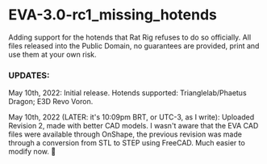 # EVA-3.0-rc1_missing_hotends
Adding support for the hotends that Rat Rig refuses to do so officially. All files released into the Public Domain, no guarantees are provided, print and use them at your own risk.

### UPDATES:
May 10th, 2022: Initial release. Hotends supported: Trianglelab/Phaetus Dragon; E3D Revo Voron.

May 10th, 2022 (LATER: it's 10:09pm BRT, or UTC-3, as I write): Uploaded Revision 2, made with better CAD models. I wasn't aware that the EVA CAD files were available through OnShape, the previous revision was made through a conversion from STL to STEP using FreeCAD. Much easier to modify now. 🙂

